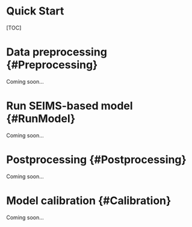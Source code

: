 # Quick Start

[TOC]

# Data preprocessing {#Preprocessing}

Coming soon...

# Run SEIMS-based model {#RunModel}

Coming soon...

# Postprocessing {#Postprocessing}

Coming soon...

# Model calibration {#Calibration}

Coming soon...
